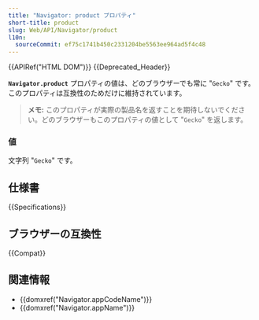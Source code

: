 ```yaml
---
title: "Navigator: product プロパティ"
short-title: product
slug: Web/API/Navigator/product
l10n:
  sourceCommit: ef75c1741b450c2331204be5563ee964ad5f4c48
---
```


{{APIRef("HTML DOM")}} {{Deprecated_Header}}

**`Navigator.product`** プロパティの値は、どのブラウザーでも常に "`Gecko`" です。このプロパティは互換性のためだけに維持されています。

> **メモ:** このプロパティが実際の製品名を返すことを期待しないでください。どのブラウザーもこのプロパティの値として "`Gecko`" を返します。

### 値

文字列 "`Gecko`" です。

## 仕様書

{{Specifications}}

## ブラウザーの互換性

{{Compat}}

## 関連情報

- {{domxref("Navigator.appCodeName")}}
- {{domxref("Navigator.appName")}}
